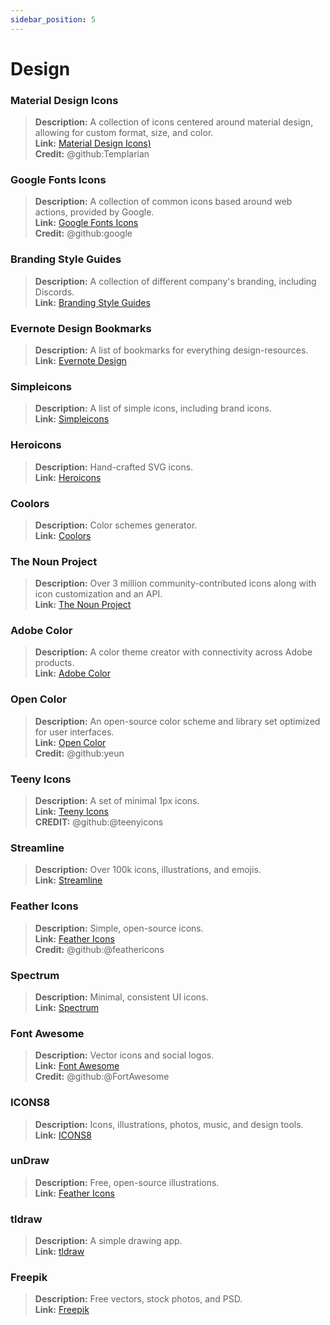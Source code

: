 ```yaml
---
sidebar_position: 5
---
```


# Design
### **Material Design Icons**
> __Description:__ A collection of icons centered around material design, allowing for custom format, size, and color. <br/>
__Link:__ [Material Design Icons)](https://materialdesignicons.com/)  <br/>
__Credit:__ @github:Templarian

### **Google Fonts Icons**
> __Description:__ A collection of common icons based around web actions, provided by Google. <br/>
__Link:__ [Google Fonts Icons](https://fonts.google.com/icons) <br/>
__Credit:__ @github:google

### **Branding Style Guides**
> __Description:__ A collection of different company's branding, including Discords.   <br/>
__Link:__ [Branding Style Guides](https://brandingstyleguides.com/)

### **Evernote Design Bookmarks**
> __Description:__ A list of bookmarks for everything design-resources.  <br/>
__Link:__ [Evernote Design](https://www.evernote.design/)  <br/>

### **Simpleicons**
> __Description:__ A list of simple icons, including brand icons.   <br/>
__Link:__ [Simpleicons](https://simpleicons.org/)

### **Heroicons**
> __Description:__ Hand-crafted SVG icons.   <br/>
__Link:__ [Heroicons](https://heroicons.com/)

### **Coolors**
> __Description:__ Color schemes generator.   <br/>
__Link:__ [Coolors](https://coolors.co/)

### **The Noun Project**
> __Description:__ Over 3 million community-contributed icons along with icon customization and an API.  <br/>
__Link:__ [The Noun Project](https://thenounproject.com/)

### **Adobe Color**
> __Description:__ A color theme creator with connectivity across Adobe products.  <br/>
__Link:__ [Adobe Color](https://color.adobe.com/)

### **Open Color**
> __Description:__ An open-source color scheme and library set optimized for user interfaces.  <br/>
__Link:__ [Open Color](https://yeun.github.io/open-color/)  <br/>
__Credit:__ @github:yeun

### **Teeny Icons**
> __Description:__ A set of minimal 1px icons.  <br/>
__Link:__ [Teeny Icons](https://teenyicons.com/)  <br/>
__CREDIT:__ @github:@teenyicons

### **Streamline**
> __Description:__ Over 100k icons, illustrations, and emojis.  <br/>
__Link:__ [Streamline](https://streamlinehq.com/)  

### **Feather Icons**
> __Description:__ Simple, open-source icons.  <br/>
__Link:__ [Feather Icons](https://feathericons.com/)  <br/>
__Credit:__ @github:@feathericons

### **Spectrum**
> __Description:__ Minimal, consistent UI icons.  <br/>
__Link:__ [Spectrum](https://spectrum.adobe.com/page/icons/)  

### **Font Awesome**
> __Description:__ Vector icons and social logos.  <br/>
__Link:__ [Font Awesome](https://fontawesome.com/)  <br/>
__Credit:__ @github:@FortAwesome

### **ICONS8**
> __Description:__ Icons, illustrations, photos, music, and design tools.  <br/>
__Link:__ [ICONS8](https://icons8.com/)  

### **unDraw**
> __Description:__ Free, open-source illustrations.  <br/>
__Link:__ [Feather Icons](https://undraw.co/)  

### **tldraw**
> __Description:__ A simple drawing app.  <br/>
__Link:__ [tldraw](https://www.tldraw.com/)

### **Freepik**
> __Description:__ Free vectors, stock photos, and PSD.  <br/>
__Link:__ [Freepik](https://freepik.com/) 
